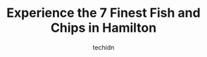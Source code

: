 ---
layout: ampstory
image: https://i0.wp.com/www.auto.or.id/wp-content/uploads/2023/06/fin-city-fish-chips-restaurant-0-hamilton-1686323551.jpeg?resize=640,853
author: techidn
featured: false
description: Hamilton, Ontario, Canada is a haven for Fish and Chips enthusiasts, boasting an impressive array of 7 top-notch establishments. Whether youre a seasoned connoisseur or simply curious to ex
title: Experience the 7 Finest Fish and Chips in Hamilton
cover:
   title: Experience the 7 Finest Fish and Chips in Hamilton
   subtitle: AUTO.OR.ID
   background: https://www.auto.or.id/wp-content/uploads/2023/06/fin-city-fish-chips-restaurant-0-hamilton-1686323551.jpeg

pages: 
 - layout: thirds
   top: <h1>#1 The Ship</h1>
   bottom: "<p>Your search for burgers is over because this place has the best burgers! The pattys are fresh, tender, flavorful, overall delicious. You have multiple options to choose </p>"
   background: https://www.auto.or.id/wp-content/uploads/2023/06/fin-city-fish-chips-restaurant-1-hamilton-1686323553.jpeg
   backgroundblur: true
 - layout: thirds
   top: <h1>#2 Hutchs Harbour Front</h1>
   bottom: "<p>325 Bay St N, Hamilton, ON L8L 1M5, Canada</p>"
   background: https://www.auto.or.id/wp-content/uploads/2023/06/fin-city-fish-chips-restaurant-2-hamilton-1686323554.jpeg
   cta:
      link: https://www.auto.or.id/experience-the-7-finest-fish-and-chips-in-hamilton/
      text: Experience the 7 Finest Fish and Chips in Hamilton
 - layout: thirds
   top: <h1>#3 Anchor Bar</h1>
   bottom: "<p>120 King St W, Hamilton, ON L8P 1A1, Canada</p>"
   background: https://images.unsplash.com/photo-1586428268816-ca0069c110c5?ixlib=rb-4.0.3&ixid=MnwxMjA3fDB8MHxwaG90by1wYWdlfHx8fGVufDB8fHx8&auto=format&fit=crop&w=640&h=853&q=80
   cta:
      link: https://www.auto.or.id/experience-the-7-finest-fish-and-chips-in-hamilton/
      text: Experience the 7 Finest Fish and Chips in Hamilton
 - layout: thirds
   top: <h1>#4 One Duke Restaurant Hamilton</h1>
   bottom: "<p>1 Duke St, Hamilton, ON L8P 1W9, Canada</p>"
   background: https://images.unsplash.com/photo-1539788816080-8bdd722d8c22?ixlib=rb-4.0.3&ixid=MnwxMjA3fDB8MHxwaG90by1wYWdlfHx8fGVufDB8fHx8&auto=format&fit=crop&w=640&h=853&q=80
   cta:
      link: https://www.auto.or.id/experience-the-7-finest-fish-and-chips-in-hamilton/
      text: Experience the 7 Finest Fish and Chips in Hamilton
 - layout: thirds
   top: <h1>#5 Fishers Pier 4 Pub</h1>
   bottom: "<p>554 James St N, Hamilton, ON L8L 1J5, Canada</p>"
   background: https://images.unsplash.com/photo-1474015977340-64a93f54a9f5?ixlib=rb-4.0.3&ixid=MnwxMjA3fDB8MHxwaG90by1wYWdlfHx8fGVufDB8fHx8&auto=format&fit=crop&w=640&h=853&q=80
   cta:
      link: https://www.auto.or.id/experience-the-7-finest-fish-and-chips-in-hamilton/
      text: Experience the 7 Finest Fish and Chips in Hamilton
 - layout: thirds
   top: <h1>#6 The Pheasant Plucker</h1>
   bottom: "<p>20 Augusta St, Hamilton, ON L8N 1P7, Canada</p>"
   background: https://images.unsplash.com/photo-1575496917055-f23c822796eb?ixlib=rb-4.0.3&ixid=MnwxMjA3fDB8MHxwaG90by1wYWdlfHx8fGVufDB8fHx8&auto=format&fit=crop&w=640&h=853&q=80
   cta:
      link: https://www.auto.or.id/experience-the-7-finest-fish-and-chips-in-hamilton/
      text: Experience the 7 Finest Fish and Chips in Hamilton
 - layout: thirds
   top: <h1>#7 Hammerheads</h1>
   bottom: "<p>80 Ottawa St N, Hamilton, ON L8H 3Z1, Canada</p>"
   background: https://images.unsplash.com/photo-1548084564-80dcdf78c07d?ixlib=rb-4.0.3&ixid=MnwxMjA3fDB8MHxwaG90by1wYWdlfHx8fGVufDB8fHx8&auto=format&fit=crop&w=640&h=853&q=80
   cta:
      link: https://www.auto.or.id/experience-the-7-finest-fish-and-chips-in-hamilton/
      text: Experience the 7 Finest Fish and Chips in Hamilton
 - layout: thirds
   middle: Continue reading...
   background: https://images.unsplash.com/photo-1596639410350-3b994b89e9b1?ixlib=rb-4.0.3&ixid=MnwxMjA3fDB8MHxwaG90by1wYWdlfHx8fGVufDB8fHx8&auto=format&fit=crop&w=640&h=853&q=80
   cta:
      link: https://www.auto.or.id/experience-the-7-finest-fish-and-chips-in-hamilton/
      text: Experience the 7 Finest Fish and Chips in Hamilton

---